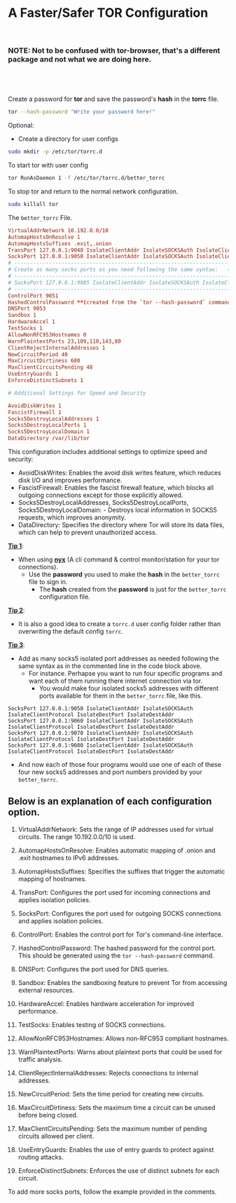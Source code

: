 <!-- markdownlint-disable -->
<h1>A Faster/Safer TOR Configuration</h1><br>
  <h3><b>NOTE:</b> Not to be confused with <b>tor-browser</b>, that's a different package and not what we are doing here.</h3><br>

# 

 Create a password for **tor** and save the password's **hash** in the **torrc** file.

  ```bash
  tor --hash-password "Write your password here!"
  ```

 Optional:
  - Create a directory for user configs
  
  ```bash
  sudo mkdir -p /etc/tor/torrc.d
  ```
 To start tor with user config

  ```bash
  tor RunAsDaemon 1 -f /etc/tor/torrc.d/better_torrc
  ```

 To stop tor and return to the normal network configuration.

  ```bash
  sudo killall tor
  ```

 The `better_torrc` File.

  ```conf
  VirtualAddrNetwork 10.192.0.0/10
  AutomapHostsOnResolve 1
  AutomapHostsSuffixes .exit,.onion
  TransPort 127.0.0.1:9040 IsolateClientAddr IsolateSOCKSAuth IsolateClientProtocol IsolateDestPort IsolateDestAddr
  SocksPort 127.0.0.1:9050 IsolateClientAddr IsolateSOCKSAuth IsolateClientProtocol IsolateDestPort IsolateDestAddr
  # ------------------------------------------------------------------------------------------------------------------
  # Create as many socks ports as you need following the same syntax:   (Example following port 9050 above)
  # ------------------------------------------------------------------------------------------------------------------
  # SocksPort 127.0.0.1:9085 IsolateClientAddr IsolateSOCKSAuth IsolateClientProtocol IsolateDestPort IsolateDestAddr
  # ------------------------------------------------------------------------------------------------------------------
  ControlPort 9051
  HashedControlPassword **(created from the `tor --hash-password` command)**
  DNSPort 9053
  Sandbox 1
  HardwareAccel 1
  TestSocks 1
  AllowNonRFC953Hostnames 0
  WarnPlaintextPorts 23,109,110,143,80
  ClientRejectInternalAddresses 1
  NewCircuitPeriod 40
  MaxCircuitDirtiness 600
  MaxClientCircuitsPending 48
  UseEntryGuards 1
  EnforceDistinctSubnets 1

  # Additional Settings for Speed and Security

  AvoidDiskWrites 1
  FascistFirewall 1
  Socks5DestroyLocalAddresses 1
  Socks5DestroyLocalPorts 1
  Socks5DestroyLocalDomain 1
  DataDirectory /var/lib/tor
  ```

This configuration includes additional settings to optimize speed and security:

- AvoidDiskWrites: Enables the avoid disk writes feature, which reduces disk I/O and improves performance.
- FascistFirewall: Enables the fascist firewall feature, which blocks all outgoing connections except for those explicitly allowed.
- Socks5DestroyLocalAddresses, Socks5DestroyLocalPorts, Socks5DestroyLocalDomain: - Destroys local information in SOCKS5 requests, which improves anonymity.
- DataDirectory: Specifies the directory where Tor will store its data files, which can help to prevent unauthorized access.

<u><b>Tip 1</b></u>:<br>
  - When using <b><u>nyx</b></u> (A cli command & control monitor/station for your tor connections).<br>
    - Use the <b>password</b> you used to make the <b>hash</b> in the `better_torrc` file to sign in.<br> 
      - The <b>hash</b> created from the <b>password</b> is just for the `better_torrc` configuration file.<br>

<u><b>Tip 2</b></u>:<br> 
  - It is also a good idea to create a `torrc.d` user config folder rather than overwriting the default config `torrc`.<br>

<u><b>Tip 3</b></u>:<br>
  - Add as many socks5 isolated port addresses as needed following the same syntax as in the commented line in the code block above.<br>
    - For instance. Perhapse you want to run four specific programs and want each of them running there internet connection via tor.<br>
      - You would make four isolated socks5 addresses with different ports available for them in the `better_torrc` file, like this.<br>

  ```
  SocksPort 127.0.0.1:9050 IsolateClientAddr IsolateSOCKSAuth IsolateClientProtocol IsolateDestPort IsolateDestAddr
  SocksPort 127.0.0.1:9060 IsolateClientAddr IsolateSOCKSAuth IsolateClientProtocol IsolateDestPort IsolateDestAddr
  SocksPort 127.0.0.1:9070 IsolateClientAddr IsolateSOCKSAuth IsolateClientProtocol IsolateDestPort IsolateDestAddr
  SocksPort 127.0.0.1:9080 IsolateClientAddr IsolateSOCKSAuth IsolateClientProtocol IsolateDestPort IsolateDestAddr
  ```

  - And now each of those four programs would use one of each of these four new socks5 addresses and port numbers provided by your `better_torrc`.


## Below is an explanation of each configuration option.

1. VirtualAddrNetwork: Sets the range of IP addresses used for virtual circuits. The range 10.192.0.0/10 is used.

2. AutomapHostsOnResolve: Enables automatic mapping of .onion and .exit hostnames to IPv6 addresses.

3. AutomapHostsSuffixes: Specifies the suffixes that trigger the automatic mapping of hostnames.

4. TransPort: Configures the port used for incoming connections and applies isolation policies.

5. SocksPort: Configures the port used for outgoing SOCKS connections and applies isolation policies.

6. ControlPort: Enables the control port for Tor's command-line interface.

7. HashedControlPassword: The hashed password for the control port. This should be generated using the `tor --hash-password` command.

8. DNSPort: Configures the port used for DNS queries.

9. Sandbox: Enables the sandboxing feature to prevent Tor from accessing external resources.

10. HardwareAccel: Enables hardware acceleration for improved performance.

11. TestSocks: Enables testing of SOCKS connections.

12. AllowNonRFC953Hostnames: Allows non-RFC953 compliant hostnames.

13. WarnPlaintextPorts: Warns about plaintext ports that could be used for traffic analysis.

14. ClientRejectInternalAddresses: Rejects connections to internal addresses.

15. NewCircuitPeriod: Sets the time period for creating new circuits.

16. MaxCircuitDirtiness: Sets the maximum time a circuit can be unused before being closed.

17. MaxClientCircuitsPending: Sets the maximum number of pending circuits allowed per client.

18. UseEntryGuards: Enables the use of entry guards to protect against routing attacks.

19. EnforceDistinctSubnets: Enforces the use of distinct subnets for each circuit.

To add more socks ports, follow the example provided in the comments.

